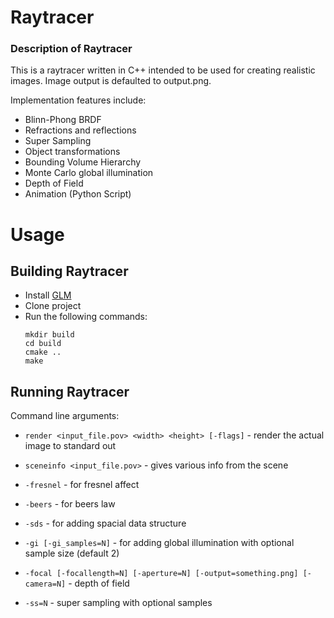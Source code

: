 # Raytracer

### Description of Raytracer
This is a raytracer written in C++ intended to be used for creating realistic images. Image output is defaulted to output.png.

Implementation features include:

* Blinn-Phong BRDF
* Refractions and reflections
* Super Sampling
* Object transformations
* Bounding Volume Hierarchy
* Monte Carlo global illumination
* Depth of Field
* Animation (Python Script)

# Usage
## Building Raytracer

* Install [GLM](https://glm.g-truc.net/)
* Clone project
* Run the following commands: 
	``` {.sourceCode .sh}
	mkdir build
	cd build
	cmake ..
	make
	```

## Running Raytracer

Command line arguments: 
* `render <input_file.pov> <width> <height> [-flags]` - render the actual image to standard out
* `sceneinfo <input_file.pov>` - gives various info from the scene

* `-fresnel` - for fresnel affect
* `-beers` - for beers law
* `-sds` - for adding spacial data structure
* `-gi [-gi_samples=N]` - for adding global illumination with optional sample size (default 2)
* `-focal [-focallength=N] [-aperture=N] [-output=something.png] [-camera=N]`  - depth of field
* `-ss=N` - super sampling with optional samples




